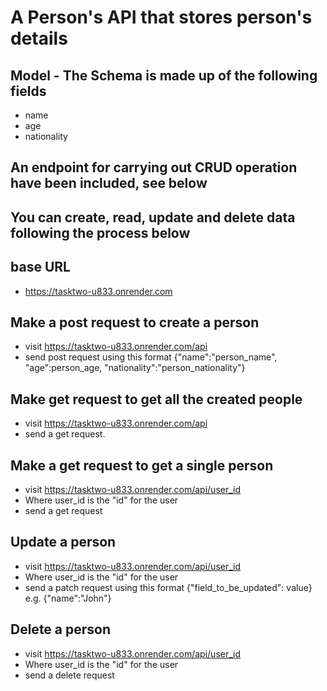 # A Person's API that stores person's details
## Model - The Schema is made up of the following fields
* name
* age
* nationality
## An endpoint for carrying out CRUD operation have been included, see below
## You can create, read, update and delete data following the process below

## base URL 
*  https://tasktwo-u833.onrender.com

## Make a post request to create a person
* visit https://tasktwo-u833.onrender.com/api
* send post request using this format {"name":"person_name", "age":person_age, "nationality":"person_nationality"}

## Make get request to get all the created people
* visit https://tasktwo-u833.onrender.com/api
* send a get request.

## Make a get request to get a single person
* visit https://tasktwo-u833.onrender.com/api/user_id
* Where user_id is the "id" for the user
* send a get request

## Update a person
* visit https://tasktwo-u833.onrender.com/api/user_id
* Where user_id is the "id" for the user
* send a patch request using this format {"field_to_be_updated": value} e.g. {"name":"John"}

## Delete a person
* visit https://tasktwo-u833.onrender.com/api/user_id
* Where user_id is the "id" for the user
* send a delete request